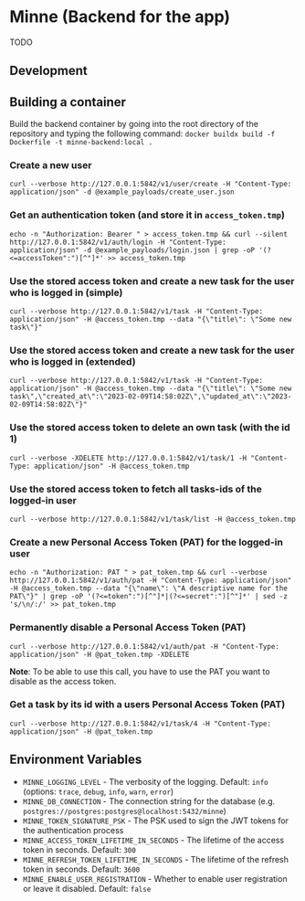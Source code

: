 # Minne (Backend for the app)
TODO

## Development
## Building a container
Build the backend container by going into the root directory of the repository and typing the following command:
`docker buildx build -f Dockerfile -t minne-backend:local .`

### Create a new user
`curl --verbose http://127.0.0.1:5842/v1/user/create -H "Content-Type: application/json" -d @example_payloads/create_user.json`

### Get an authentication token (and store it in `access_token.tmp`)
`echo -n "Authorization: Bearer " > access_token.tmp && curl --silent http://127.0.0.1:5842/v1/auth/login -H "Content-Type: application/json" -d @example_payloads/login.json | grep -oP '(?<=accessToken":")[^"]*' >> access_token.tmp`

### Use the stored access token and create a new task for the user who is logged in (simple)
`curl --verbose http://127.0.0.1:5842/v1/task -H "Content-Type: application/json" -H @access_token.tmp --data "{\"title\": \"Some new task\"}"`

### Use the stored access token and create a new task for the user who is logged in (extended)
`curl --verbose http://127.0.0.1:5842/v1/task -H "Content-Type: application/json" -H @access_token.tmp --data "{\"title\": \"Some new task\",\"created_at\":\"2023-02-09T14:58:02Z\",\"updated_at\":\"2023-02-09T14:58:02Z\"}"`

### Use the stored access token to delete an own task (with the id 1)
`curl --verbose -XDELETE http://127.0.0.1:5842/v1/task/1 -H "Content-Type: application/json" -H @access_token.tmp`

### Use the stored access token to fetch all tasks-ids of the logged-in user
`curl --verbose http://127.0.0.1:5842/v1/task/list -H @access_token.tmp`

### Create a new Personal Access Token (PAT) for the logged-in user
`echo -n "Authorization: PAT " > pat_token.tmp && curl --verbose http://127.0.0.1:5842/v1/auth/pat -H "Content-Type: application/json" -H @access_token.tmp --data "{\"name\": \"A descriptive name for the PAT\"}" | grep -oP '(?<=token":")[^"]*|(?<=secret":")[^"]*' | sed -z 's/\n/:/' >> pat_token.tmp`

### Permanently disable a Personal Access Token (PAT)
`curl --verbose http://127.0.0.1:5842/v1/auth/pat -H "Content-Type: application/json" -H @pat_token.tmp -XDELETE`

**Note**: To be able to use this call, you have to use the PAT you want to disable as the access token.

### Get a task by its id with a users Personal Access Token (PAT)
`curl --verbose http://127.0.0.1:5842/v1/task/4 -H "Content-Type: application/json" -H @pat_token.tmp`

## Environment Variables
- `MINNE_LOGGING_LEVEL` - The verbosity of the logging. Default: `info` (options: `trace`, `debug`, `info`, `warn`, `error`)
- `MINNE_DB_CONNECTION` - The connection string for the database (e.g. `postgres://postgres:postgres@localhost:5432/minne`)
- `MINNE_TOKEN_SIGNATURE_PSK` - The PSK used to sign the JWT tokens for the authentication process
- `MINNE_ACCESS_TOKEN_LIFETIME_IN_SECONDS` - The lifetime of the access token in seconds. Default: `300`
- `MINNE_REFRESH_TOKEN_LIFETIME_IN_SECONDS` - The lifetime of the refresh token in seconds. Default: `3600`
- `MINNE_ENABLE_USER_REGISTRATION` - Whether to enable user registration or leave it disabled. Default: `false`